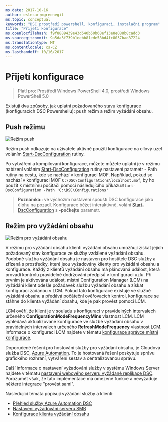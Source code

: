 ```yaml
---
ms.date: 2017-10-16
author: eslesar;mgreenegit
ms.topic: conceptual
keywords: "DSC prostředí powershell, konfiguraci, instalační program"
title: "Přijetí konfigurace"
ms.openlocfilehash: f9f8889439e43d540b50b68ef13e8e088b8cadd3
ms.sourcegitcommit: 9a5da3f739b1eebb81ede58bd4fc8037bad87224
ms.translationtype: MT
ms.contentlocale: cs-CZ
ms.lasthandoff: 10/16/2017
---
```

# <a name="enacting-configurations"></a>Přijetí konfigurace

>Platí pro: Prostředí Windows PowerShell 4.0, prostředí Windows PowerShell 5.0

Existují dva způsoby, jak uplatní požadovaného stavu konfigurace (konfiguracích DSC Powershellu): push režim a režim vyžádání obsahu.

## <a name="push-mode"></a>Push režimu

![Režim push](images/pushModel.png "jak funguje režim push")

Režim push odkazuje na uživatele aktivně použití konfigurace na cílový uzel voláním [Start-DscConfiguration](https://technet.microsoft.com/en-us/library/dn521623.aspx) rutiny.

Po vytváření a kompilování konfigurace, můžete můžete uplatní je v režimu nabízení voláním [Start-DscConfiguration](https://technet.microsoft.com/en-us/library/dn521623.aspx) rutiny nastavení parametr - Path rutiny na cestu, kde se nachází v konfiguraci MOF.
Například, pokud se nachází v konfiguraci MOF `C:\DSC\Configurations\localhost.mof`, by ho použít k místnímu počítači pomocí následujícího příkazu:`Start-DscConfiguration -Path 'C:\DSC\Configurations'`

> __Poznámka:__: ve výchozím nastavení spouští DSC konfigurace jako úlohu na pozadí. Konfigurace běžet interaktivně, volání [Start-DscConfiguration](https://technet.microsoft.com/library/dn521623.aspx) s __-počkejte__ parametr.

## <a name="pull-mode"></a>Režim pro vyžádání obsahu

![Režim pro vyžádání obsahu](images/pullModel.png "vyžádané funguje režim")

V režimu pro vyžádání obsahu klienti vyžádání obsahu umožňují získat jejich požadovaný stav konfigurace ze služby vzdálené vyžádání obsahu.
Podobně služba vyžádání obsahu je nastaven pro hostitele DSC služby a zřízená s prostředky, které jsou vyžadovány klienty pro vyžádání obsahu a konfigurace.
Každý z klientů vyžádání obsahu má plánovaná událost, která provádí kontrolu pravidelné dodržování předpisů v konfiguraci uzlu.
Při prvním je aktivována událost, místní Configuration Manager (LCM) na vyžádání klient odešle požadavek službu vyžádání obsahu a získat konfiguraci zadanou v LCM.
Pokud tato konfigurace existuje ve službě vyžádání obsahu a předává počáteční ověřovacích kontrol, konfigurace se stáhne do klienta vyžádání obsahu, kde je pak provést pomocí LCM.

LCM ověří, že klient je v souladu s konfigurací v pravidelných intervalech určeného **ConfigurationModeFrequencyMins** vlastnost LCM.
LCM vyhledává aktualizované konfigurace ve službě vyžádání obsahu v pravidelných intervalech určeného **RefreshModeFrequency** vlastnost LCM.
Informace o konfiguraci LCM najdete v tématu [konfigurace správce místní konfigurace](metaConfig.md).

Doporučené řešení pro hostování služby pro vyžádání obsahu, je Cloudová služba DSC, [Azure Automation](https://azure.microsoft.com/en-us/services/automation/).
To je hostovaná řešení poskytuje správu grafického rozhraní, vytváření sestav a centralizovanou správu.

Další informace o nastavení vyžadování služby v systému Windows Server najdete v tématu [nastavení webového serveru vyžádané replikace DSC](pullServer.md).
Porozumět však, že tato implementace má omezené funkce a nevyžaduje některé integrace "provést sami".

Následující témata popisují vyžádání služby a klienti:

- [Přehled služby Azure Automation DSC](https://docs.microsoft.com/en-us/azure/automation/automation-dsc-overview)
- [Nastavení vyžadování serveru SMB](pullServerSMB.md)
- [Konfigurace klienta vyžádání obsahu](pullClientConfigID.md)

